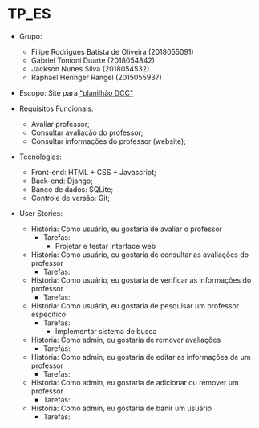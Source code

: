 # TP_ES

* Grupo:
   * Filipe Rodrigues Batista de Oliveira (2018055091)
   * Gabriel Tonioni Duarte (2018054842)
   * Jackson Nunes Silva (2018054532)
   * Raphael Heringer Rangel (2015055937)
* Escopo: Site para ["planilhão DCC"](https://docs.google.com/spreadsheets/d/1b3ZAhH9FYQv4KxN5b-7h_hkhnZd1tILS3Ue60rOGJ-o/edit?usp=drive_web&ouid=107912368015206779024)
* Requisitos Funcionais: 
   * Avaliar professor;
   * Consultar avaliação do professor;
   * Consultar informações do professor (website);
* Tecnologias:
   * Front-end: HTML + CSS + Javascript;
   * Back-end: Django;
   * Banco de dados: SQLite;
   * Controle de versão: Git;

* User Stories:
  * História: Como usuário, eu gostaria de avaliar o professor 
    * Tarefas:
      * Projetar e testar interface web
  * História: Como usuário, eu gostaria de consultar as avaliações do professor
    * Tarefas:
  * História: Como usuário, eu gostaria de verificar as informações do professor
    * Tarefas:
  * História: Como usuário, eu gostaria de pesquisar um professor específico
    * Tarefas: 
      * Implementar sistema de busca
  * História: Como admin, eu gostaria de remover avaliações
    * Tarefas:
  * História: Como admin, eu gostaria de editar as informações de um professor
    * Tarefas:
  * História: Como admin, eu gostaria de adicionar ou remover um professor
    * Tarefas:
  * História: Como admin, eu gostaria de banir um usuário
    * Tarefas:                 
